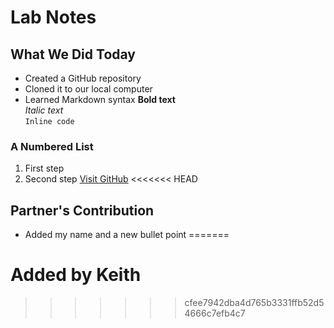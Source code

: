 # Lab Notes
## What We Did Today
- Created a GitHub repository
- Cloned it to our local computer
- Learned Markdown syntax
**Bold text**  
*Italic text*  
`Inline code`  
### A Numbered List
1. First step
2. Second step
[Visit GitHub](https://github.com)
<<<<<<< HEAD
 ## Partner's Contribution
- Added my name and a new bullet point
=======

# Added by Keith
>>>>>>> cfee7942dba4d765b3331ffb52d54666c7efb4c7
